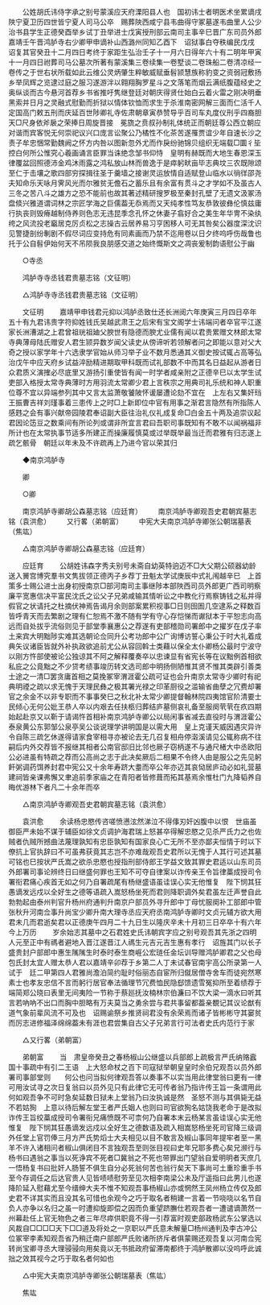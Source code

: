 <!-- { "loadSidebar": true } -->
　　公姓胡氏讳侍字承之别号蒙溪应天府溧阳县人也　国初讳士者明医术坐累谪戌陜宁夏卫历四世皆宁夏人司马公卒　赐葬陜西咸宁县韦曲得守冢墓遂韦曲里人公少治书县学生正德癸酉举乡试丁丑举进士戊寅授刑部云南司主事辛巳晋广东司员外郎嘉靖壬午晋鸿胪寺右少卿甲申谪补山西潞州同知乙酉下　诏狱事白夺秩编民戊戌　诏复其官癸丑十二月四日考终于家距生弘治壬子十一月六日得年六十有二明年甲寅十一月四日祔葬司马公墓次所著有蒙溪集三卷续集一卷墅谈二卷珠船二卷清凉经一卷传之于世右状所载如此云维公灵炳肇生粹敏威赋垂髫颕慧族称豹变之资弱冠敷扬乡举凤辉之览逮过庭之服习遂游泮以翱翔胸罗星斗之文落笔而烟云满纸腹蕴经史之奥纵谈而古今悬河首荐乡书省推吁隽继登廷对朝庆得贤仕始白云着火雷之刚决明垂黑索并日月之灵融式慰勤而折狱以情体钦恤而求生于杀淮南密网解三面而仁活千人定国高门敕五刑而庆延百世陟卿礼寺佐肃朝章寅恭赞导乎百司车丸度仪刑乎四裔胆天□尺身依斧扆之荣捧日周旋晋接　冕旒之贲叔孙制礼体统正而朝廷尊公西立朝应对谐而宾客悦无何崇祀议兴口庞言讼聚公乃橘性不化茶苦遂罹贾谊少年自速长沙之责子牟忠悃常勤魏阙之怀方内咎以图新忽外尤而作戾纷驰锦贝组织无端载□圜彳坒控白何所公惟究心羲画诵言臣罪当诛绝念邹书仰恃　皇明有赫既而大地生春恩深玉律覆盆回照德沛金鸡沐雨露之鸿私放山林而兽逸于是瘁躬畎亩毕志典坟三农既隙颂至仁于击壤之歌四部穷探揖往圣于羹墙之接谢灵运放情自适赋登山临水以徜徉邵尧夫知命乐天咏月霁风光而尔雅贫无儋石之蓄乐且有余富有贯斗之才学如不及虽古人三冬之苦八斗之雄方之恐不能前也故其著述精研搜罗极至秦封孔壁了无遗文汲冢汤盘倐兴雅道谓词林之宗匠学海之巨儒葢无忝焉而又天纯孝性笃友恭敦彼彝伦慎兹庸行执丧则毁瘠越制侍养则色志无违昆季念孔怀之休妻子翕好合之美生年华冑不染纨绔之风流投老竆居克厉贞松之志操古云居养易习亨困移人可无其咎矣公器度深沈识见警捷剖纷剸剧不假尽词应变持危有同素画而乃禁不迄用卷以日夕终呜呼伤哉鲁也托于公自髫伊始何天不吊陨我良朋感交道之始终慨斯文之凋丧爰制韵语慰公于幽 

　　○寺丞 

　　鸿胪寺寺丞钱君贵墓志铭（文征明） 

　　△鸿胪寺寺丞钱君贵墓志铭（文征明） 

　　文征明 
　　嘉靖甲申钱君元抑以鸿胪丞致仕还长洲阅六年庚寅三月四日卒年五十有九君讳贵字符抑姓钱氏吴越武肃王之后宋有宝文阁学士讳端问者卒官平江遂家长洲漕湖之上君曾祖珖祖廸父腴世有隐德而腴尤业儒有闻以君贵累赠文林郎太常寺典薄母陆氏赠安人君生颕异数岁闻父读史从傍谛听若领解者问之即能以意对父大奇之授以家学年十六选隶学官始从师习举子业不数月悉通其义御史按试辄占高等弘治戊午中应天府乡试益淬励精进期取甲科既而试礼部数不中而其名日益起从游者日众君质义演搉必尽底里又游扬引重使皆有闻一时学者咸亲附之正德辛巳以太学生试吏部入格授太常寺典薄时方用羽流太常卿少君上言秩宗之用典司礼乐统和神人职重位尊不宜以异端参列其中又言太监萧敬饕陂怀谖屡遭论劾不宜在　上左右又集奸珰王振曹吉祥刘瑾事着三患传上之时□上新即位中官有用事之渐君言隐然有所指陈人感韪之会有事兴献帝园陵君奉诏副大臣往治礼仪礼成复命□白金五十两及追崇议起君因论笾豆之数乘间有所论列或谓非所宜言君曰吾职司事既知有不敢不以闻祸福非所计也在太常执事节适多所建正而操廉履慎莫或过举既举最当迁而君雅有归志遂上疏乞骸骨　朝廷以年未及不许疏再上乃进今官以荣其归 

　　◆南京鸿胪寺 

　　卿 

　　○卿 

　　南京鸿胪寺卿胡公森墓志铭（应廷育） 
　　南京鸿胪寺卿观吾史君朝宾墓志铭（袁洪愈） 
　　又行畧（弟朝富） 
　　中宪大夫南京鸿胪寺卿张公朝瑞墓表（焦竑） 

　　△南京鸿胪寺卿胡公森墓志铭（应廷育） 

　　应廷育 
　　公胡姓讳森字秀夫别号未斋自幼英特逈迈不□大父期公硕器幼龄送入黉宫博究羣书文隽拔领正德丙子乡荐丁丑魁太学试庚辰中式礼闱越辛巳　上首策多士赐公进士出身初授南京□部河南司主事继陟本部陜西司员外郎更广西司明察廉平宽惠信决平富民沈氏之讼父子兄弟咸输其情听讼之中教化行焉察铸钱之私并得假官之状请托之杜摘伏神焉告谒月余则部案累积视事□日则囹圄几空逮系之释数百皆呼青天而去繁剧之理有仁恕焉不激不随有学有守心存恺悌而谳狱本于平恕志向高远而自处拔乎流俗则见于部堂季襄惠公之荐遂有吏部稽勋司署郎中之擢岁在戊子率土来宾大明黜陟实难其选朝论佥同升公考功郎中公广询博访誓心秉公于时大礼着成典矢议诸臣皆就外补执政欲追前尤公从容回斡士类藉以保全太仆卿杨公最时宁波守以刚方忤部使被论公独谅其不阿之解释覆奏卒以忠谏显有省宪长等在议黜例首相欲私庇之公竟黜之不少贷考绩事竣历转文选司郎中明扬侧陋惟其贤不惟其类辟引善类士途之一清□罢贪庸首相之莫挽冢宰渭涯霍公疏可证也会升南京太常寺少卿时有祀典明禋之疏以求无愧于天理民彝之极其署光禄之印革厨役之滥输省曲孽之冗费却署官之余金不以非专职而不事事癸巳之秋北补太常少卿提督翰林院四夷馆官阶清要士民倾心无何公妣王恭人卒以内艰去任扶柩归葬结庐墓侧哀礼备至服阕茕茕在疚四期始起赴京又以靳于请谒忤首相补南京鸿胪寺卿公以局闲事省减去直役时与渭涯霍公泰泉黄公东郭邹公泉亭吴公谈说理学讲明国是以需大用　皇上克谨天威因遇灾异许令自陈三疏乞休遂得请家食宰相寻亦被论去无几召复相舟停濲溪请见公辄称病不往嗣后内外交荐皆不报继其相者公南官邸旧比邻也厥子窃柄遂不与通尺楮大中丞欧阳公必进虽有特疏之荐而公高尚之志于此决矣厥后二相果不令终人由是服公之先见躬飦粥调药饵养封君中宪公又十余年寿跻大耋而卒公年亦迈其哀恸居庐动必如礼营墓建祠皆亲课弗懈又聿追前季家庙之在青阳者皆修葺而拓其基焉余惟杜门九降韬养自晦优游林下者凡二十余年而卒 

　　△南京鸿胪寺卿观吾史君朝宾墓志铭（袁洪愈） 

　　袁洪愈 
　　余读杨忠愍传咨嗟愤懑泫然涕泣不得倳刃奸凶腹中以恨　世庙虽御臣严未始不谋于辅臣如徐文贞调护海君瑞上怒甚卒得解忠愍之见杀严氏力之也佐贼者仇贼所撼曲法蔑理孰知有忠臣孰知有国家良心亡无所不至亦鄙夫恒情于时以下僚抗上官执辞曰不可虽弗获竟其志岂不亦难哉观吾史君所以无愧于人其行可述其墓可铭也巳按状严氏嵩之欲杀忠愍也授指刑部侍郎王学益文致其罪史君适以山东司员外郎署司事论辨终日曰继盛何罪也王知不可夺自律案以诈传亲王令旨律藁成授司令署衔君痛心疾首无如之何乃自署疏尾有杨继盛语虽诖误心实无他惟复　陛下悯其狂愚谪发远戍以全好生之德等语疏入嵩怒杨坐死而君则降职调外矣君虽左迁声誉自此勃勃起由泰州判官升杨州府通判升南京户部员外寻升郎中丁母忧服阕补工部郎中管张秋升河南佥事升尚宝少卿升南大理寺丞应天府丞南鸿胪寺卿时文贞元辅方欲大用君未几而君逝矣君以正德庚午四月二十九日生以隆庆辛未十月初三日卒卒十有六年　今上万历 
　　岁余始志其墓中之石君姓史氏讳朝宾字应之别号观吾其先浙之四明人元至正中有禡者避地入晋江遂晋江人禡生元吉元吉生惠有孝行　诏旌其门以长子盛贵封户部郎中惠生隲隲生时泰时泰生商崕公宏琏任金坛训导赠鸿胪卿君之父也母包氏封太宜人赠太恭人君以嘉靖辛卯荐于乡第二人丁未试春官南宇高公所录第一人试于　廷二甲第四人君雅尚澹泊简约耻时俗丽态自宦所归僦居僧寺舍车而徒宛然寒素士也孝友忠信不言而躬行居官奉法循理节冗费恤民隐郄馈遗雪冤抑所至着绩荐于端简郑公晓曰表里无间夷险一节称于蔡廵抚汝楠林宗伯濂曰不饮大梁一滴水曰听其言若吶吶不出口而胸中胆略有万夫莫当之勇余尝与君共事留都葢亲覩记其议论猷有道气象前辈风流不可及也　诏赐谕祭乡推贤祠君没有余荣焉而诸子皆彬彬守其窭贫而厉志进修福泽绵绵葢未有涯也君尝集自古父子兄弟言行可法者史氏内范行于家 

　　△又行畧（弟朝富） 

　　弟朝富 
　　当　肃皇帝癸丑之春杨椒山公继盛以兵部郎上疏极言严氏纳赂蠧国十事疏中有引二王语　上大怒命杖之百下司寇狱举朝皇皇时余伯兄观吾以员外郎署司事部堂则　　何公也问当拟何律观吾答以奏事不以实当用此律堂翁曰更有一律可用汝试寻之次日复翁曰以员外见只有此律它无可传者翁乃指许传王旨一条谓用此何如观吾争不可时急矣延数日狱未上堂翁乃曰汝执诚是然　圣怒不测与其俱毙无益不若姑狥　上意以待后解左堂王者严氏姻人也则曰司官欲狥名姑饶我老命于是改拟诈传王旨绞藁成授司令署衔兄痛愤既不可柰何乃自署本末云杨某言虽诖误心实无他惟复　陛下悯其狂愚谪发远戍以全好生之德数语及疏入相嵩怒杨坐死司官降三级调外任堂上官罚俸三月方严氏势熖士大夫相见以目不敢言及椒山事同年提牢者至一黑羊不许入诸相问者椒山俱闭目不言独观吾至则张目视曰史年兄耶多费心矣兄濒行与杨书曰遇翁之事当以死诤宾不死者□冀翁之不死也带罪出门望翁自爱明明者天庶几一悟杨复书曰批奸人肠誓不俱生自分必死翁何苦也翁行矣天下事尚可土重珍重手书至今存调任之后达官贵人见皆啧啧慰劳至见次相李南梁公未及厅遥指曰此男儿也遂降阶延入慰藉尤至今缙绅大夫不惟不知观吾事杨椒山亦或惘然王凤州杨立传仅及郎史君不详其实而且没其名可惜也余观今之巧于取名者稍建一言着一节哓哓以名节自负人亦争以名归之虽一时遭抑旋即偿之因而负重望跻膴仕若观吾者一遭谴谪萧然一州幕赴任上官无物色之者三年尽瘁供职竟不得一引荐富时观吏部政杨武东公掌选以风裁自□□□□天下□□道及将处之一京职以严氏意未解量□杨州通判及李古冲公位冢宰李素知观吾省乃稍迁南户部郎严氏败诸所挤斥者俱蒙赐还观吾复以河南佥宪转尚宝卿寻丞大理骎骎向用矣竟以无书抵政府留滞南都终于鸿胪散卿以没呜呼此诚拙之效其视今之巧于取名者何如也 

　　△中宪大夫南京鸿胪寺卿张公朝瑞墓表（焦竑） 

　　焦竑 
